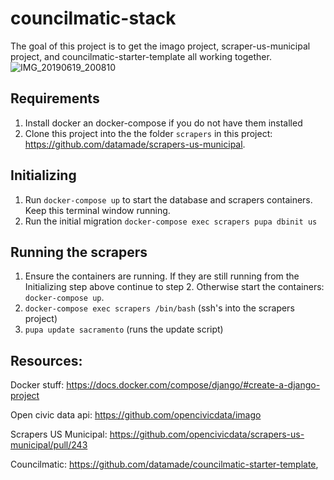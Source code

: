 # councilmatic-stack

The goal of this project is to get the imago project, scraper-us-municipal project, and councilmatic-starter-template all working together.
![IMG_20190619_200810](https://user-images.githubusercontent.com/4978032/59816096-a5db2980-92cf-11e9-8f64-ee62fcf5f610.jpg)

## Requirements

1. Install docker an docker-compose if you do not have them installed
2. Clone this project into the the folder `scrapers` in this project: https://github.com/datamade/scrapers-us-municipal.

## Initializing

1. Run `docker-compose up` to start the database and scrapers containers.  Keep this terminal window running.
2. Run the initial migration `docker-compose exec scrapers pupa dbinit us`

## Running the scrapers

1. Ensure the containers are running.  If they are still running from the Initializing step above continue to step 2.  Otherwise start the containers: `docker-compose up`.
2. `docker-compose exec scrapers /bin/bash` (ssh's into the scrapers project)
3. `pupa update sacramento` (runs the update script)

## Resources:

Docker stuff: https://docs.docker.com/compose/django/#create-a-django-project

Open civic data api: https://github.com/opencivicdata/imago

Scrapers US Municipal: https://github.com/opencivicdata/scrapers-us-municipal/pull/243

Councilmatic: https://github.com/datamade/councilmatic-starter-template,
